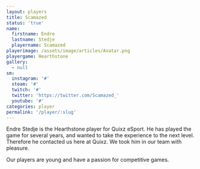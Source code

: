 ```yaml
---
layout: players
title: Scamazed
status: 'true'
name:
  firstname: Endre
  lastname: Stedje
  playername: Scamazed
playerimage: /assets/image/articles/Avatar.png
playergame: Hearthstone
gallery:
  - null
sm:
  instagram: '#'
  steam: '#'
  twitch: '#'
  twitter: 'https://twitter.com/Scamazed_'
  youtube: '#'
categories: player
permalink: '/player/:slug'
---
```

Endre Stedje is the Hearthstone player for Quixz eSport. He has played the game for several years, and wanted to take the experience to the next level. Therefore he contacted us here at Quixz. We took him in our team with pleasure. 

Our players are young and have a passion for competitive games.

